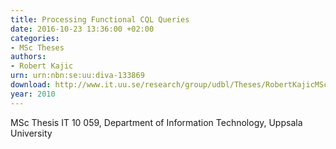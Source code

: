 ```yaml
---
title: Processing Functional CQL Queries
date: 2016-10-23 13:36:00 +02:00
categories:
- MSc Theses
authors:
- Robert Kajic
urn: urn:nbn:se:uu:diva-133869
download: http://www.it.uu.se/research/group/udbl/Theses/RobertKajicMSc.pdf
year: 2010
---
```


MSc Thesis IT 10 059, Department of Information Technology, Uppsala University
